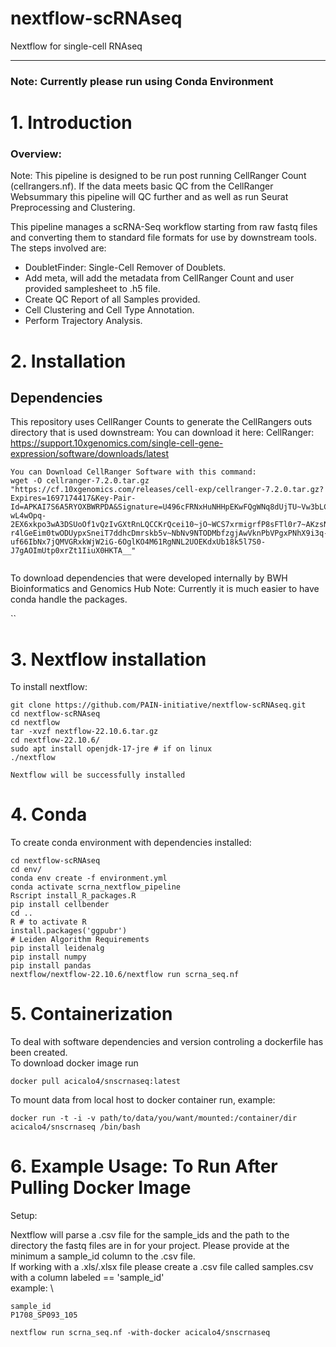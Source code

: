 # nextflow-scRNAseq
Nextflow for single-cell RNAseq

**************************
### Note: Currently please run using Conda Environment 
# 1. Introduction

### Overview:
Note: This pipeline is designed to be run post running CellRanger Count (cellrangers.nf). If the data meets basic QC from the CellRanger Websummary this pipeline will QC further and as well as run Seurat Preprocessing and Clustering.

This pipeline manages a scRNA-Seq workflow starting from raw fastq files and converting
them to standard file formats for use by downstream tools. The steps involved are:

* DoubletFinder: Single-Cell Remover of Doublets.
* Add meta, will add the metadata from CellRanger Count and user provided samplesheet to .h5 file.
* Create QC Report of all Samples provided.
* Cell Clustering and Cell Type Annotation.
* Perform Trajectory Analysis.
<a id="dependencies"></a>

# 2. Installation
## Dependencies    
This repository uses CellRanger Counts to generate the CellRangers outs directory that is used downstream: You can download it here:
CellRanger: https://support.10xgenomics.com/single-cell-gene-expression/software/downloads/latest
```
You can Download CellRanger Software with this command: 
wget -O cellranger-7.2.0.tar.gz "https://cf.10xgenomics.com/releases/cell-exp/cellranger-7.2.0.tar.gz?Expires=1697174417&Key-Pair-Id=APKAI7S6A5RYOXBWRPDA&Signature=U496cFRNxHuNHHpEKwFQgWNq8dUjTU~Vw3bLC35tlX9rLXeYNb1sCwMkP~GYXbsMFpt8MmbIYaFkpzGZoc1UuFNcH6-wL4wOpq-2EX6xkpo3wA3DSUoOf1vQzIvGXtRnLQCCKrQcei10~jO~WCS7xrmigrfP8sFTl0r7~AKzsNiMmPaiQflW~IyvocUm-r4lGeEim0twODUypxSneiT7ddhcDmrskb5v~NbNv9NTODMbfzgjAwVknPbVPgxPNhX9i3q-uf66IbNx7jQMVGRxkWjW2iG-6OglKO4M61RgNNL2UOEKdxUb18k5l7S0-J7gAOImUtp0xrZt1IiuX0HKTA__"


```
To download dependencies that were developed internally by BWH Bioinformatics and Genomics Hub 
Note: Currently it is much easier to have conda handle the packages.

``

# 3. Nextflow installation 
To install nextflow:
```
git clone https://github.com/PAIN-initiative/nextflow-scRNAseq.git
cd nextflow-scRNAseq
cd nextflow
tar -xvzf nextflow-22.10.6.tar.gz
cd nextflow-22.10.6/
sudo apt install openjdk-17-jre # if on linux
./nextflow

Nextflow will be successfully installed
```

# 4. Conda 
To create conda environment with dependencies installed:
```
cd nextflow-scRNAseq
cd env/ 
conda env create -f environment.yml
conda activate scrna_nextflow_pipeline
Rscript install_R_packages.R
pip install cellbender
cd ..
R # to activate R
install.packages('ggpubr')
# Leiden Algorithm Requirements
pip install leidenalg
pip install numpy
pip install pandas
nextflow/nextflow-22.10.6/nextflow run scrna_seq.nf
```

# 5. Containerization 

To deal with software dependencies and version controling a dockerfile has been created. \
To download docker image run 
```
docker pull acicalo4/snscrnaseq:latest
```

To mount data from local host to docker container run, example:
```
docker run -t -i -v path/to/data/you/want/mounted:/container/dir acicalo4/snscrnaseq /bin/bash
```

# 6. Example Usage: To Run After Pulling Docker Image
Setup:

Nextflow will parse a .csv file for the sample_ids and the path to the directory the fastq files are in for your project. Please provide at the minimum a sample_id column to the .csv file. \
If working with a .xls/.xlsx file please create a .csv file called samples.csv with a column labeled == 'sample_id' \
example: \

```
sample_id
P1708_SP093_105
```
```
nextflow run scrna_seq.nf -with-docker acicalo4/snscrnaseq
